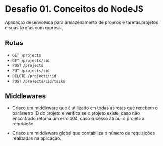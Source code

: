 # Desafio 01. Conceitos do NodeJS

Aplicação desenvolvida para armazenamento de projetos e tarefas.projetos e suas tarefas com express.

## Rotas

- `GET /projects`
- `GET /projects/:id`
- `POST /projects`
- `PUT /projects/:id`
- `DELETE /projects/:id`
- `POST /projects/:id/tasks`

## Middlewares

- Criado um middleware que é utilizado em todas as rotas que recebem o parâmetro ID do projeto e verifica se o projeto existe, caso não encontrado retorna um erro 404, caso sucesso atribui o projeto a requisição.

- Criado um middleware global que contabiliza o número de requisições realizadas na aplicação.
